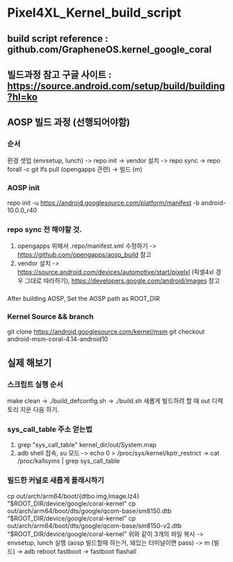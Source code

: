 # Pixel4XL_Kernel_build_script


## build script reference : github.com/GrapheneOS.kernel_google_coral
## 빌드과정 참고 구글 사이트 : https://source.android.com/setup/build/building?hl=ko

## AOSP 빌드 과정 (선행되어야함)
### 순서
환경 셋업 (envsetup, lunch) -> repo init -> vendor 설치 -> repo sync -> repo forall -c git lfs pull (opengapps 관련) -> 빌드 (m)
### AOSP init
repo init -u https://android.googlesource.com/platform/manifest -b android-10.0.0_r40
### repo sync 전 해야할 것.
1. opengapps 위해서 .repo/manifest.xml 수정하기 -> https://github.com/opengapps/aosp_build 참고
2. vendor 설치 -> https://source.android.com/devices/automotive/start/pixelxl (픽셀4xl 경우 그대로 따라하기), https://developers.google.com/android/images 참고
### 
After building AOSP, Set the AOSP path as ROOT_DIR

### Kernel Source && branch
git clone https://android.googlesource.com/kernel/msm
git checkout android-msm-coral-4.14-android10

## 실제 해보기
### 스크립트 실행 순서
make clean -> ./build_defconfig.sh -> ./build.sh
새롭게 빌드하려 할 때 out 디렉토리 지운 다음 하기.
### sys_call_table 주소 얻는법
1. grep "sys_call_table" kernel_dir/out/System.map
2. adb shell 접속, su 모드 -> echo 0 > /proc/sys/kernel/kptr_restrict -> cat /proc/kallsyms | grep sys_call_table

### 빌드한 커널로 새롭게 플래시하기
cp out/arch/arm64/boot/{dtbo.img,Image.lz4} "$ROOT_DIR/device/google/coral-kernel"
cp out/arch/arm64/boot/dts/google/qcom-base/sm8150.dtb "$ROOT_DIR/device/google/coral-kernel"
cp out/arch/arm64/boot/dts/google/qcom-base/sm8150-v2.dtb "$ROOT_DIR/device/google/coral-kernel"
위와 같이 3개의 파일 복사 -> envsetup, lunch 실행 (aosp 빌드할때 하는거, 돼있는 터미널이면 pass) -> m (빌드) -> adb reboot fastboot -> fastboot flashall
